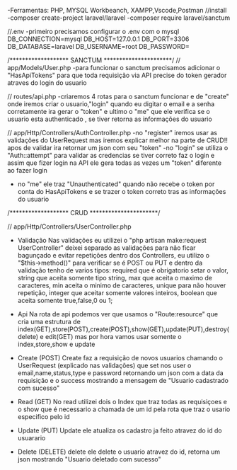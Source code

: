 -Ferramentas: PHP, MYSQL Workbeanch, XAMPP,Vscode,Postman
//install
-composer create-project laravel/laravel
-composer require laravel/sanctum

//.env
-primeiro precisamos configurar o .env com o mysql
DB_CONNECTION=mysql
DB_HOST=127.0.0.1
DB_PORT=3306
DB_DATABASE=laravel
DB_USERNAME=root
DB_PASSWORD=

/******************* SANCTUM **********************/
// app/Models/User.php
-para funcionar o sanctum precisamos adicionar o "HasApiTokens" para que toda requisição via API precise do token gerador atraves
do login do usuario

// routes/api.php
-criaremos 4 rotas para o sanctum funcionar e de "create" onde iremos criar o usuario,"login" quando eu digitar o email e a senha
corretamente ira gerar o "token" e ultimo o "me" que ele verifica se o usuario esta authenticado , se tiver retorna as informações do usuario

// app/Http/Controllers/AuthController.php
-no "register" iremos usar as validações do UserRequest mas iremos explicar melhor na parte de CRUD!! apos de validar ira retornar um json com seu "token"
-no "login" se utiliza o "Auth::attempt" para validar as credencias se tiver correto faz o login e assim que fizer login na API
ele gera todas as vezes um "token" diferente ao fazer login
- no "me" ele traz "Unauthenticated" quando não recebe o token por conta do HasApiTokens e se trazer o token correto tras as
informações do usuario

/******************* CRUD **********************/

// app/Http/Controllers/UserController.php
- Validação
Nas validações eu utilizei o "php artisan make:request UserController" deixei separado as validações para não ficar
bagunçado e evitar repetições  dentro dos Controllers, eu utilizo o "$this->method()" para verificar se é POST ou PUT e dentro da validação tenho de varios tipos: required que é obrigatorio setar o valor, string que aceita somente tipo string, max que aceita o maximo de caracteres, min aceita o minimo de caracteres, unique para não houver repetição, integer que aceitar somente valores inteiros, boolean que aceita somente true,false,0 ou 1;
- Api
Na rota de api podemos ver que usamos o "Route:resource" que cria uma estrutura de index(GET),store(POST),create(POST),show(GET),update(PUT),destroy(delete) e edit(GET) mas por hora vamos usar somente o index,store,show e update

- Create (POST)
Create faz a requisição de novos usuarios chamando o UserRequest (explicado nas validações) que set nos user o email,name,status,type e password retornando um json com a data da requisição e o success mostrando a mensagem de "Usuario cadastrado com sucesso"
- Read (GET)
No read utilizei dois o Index que traz todas as requisiçoes e o show que é necessario a chamada de um id pela rota que traz o usario especifico pelo id

- Update (PUT)
Update ele atualiza os cadastro ja feito atravez do id do usuarario

- Delete (DELETE)
delete ele delete o usuario atravez do id, retorna um json mostrando "Usuario deletado com sucesso"